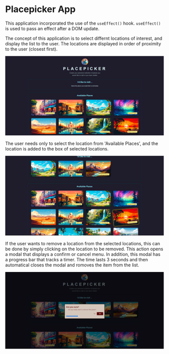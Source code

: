 # Placepicker App

This application incorporated the use of the `useEffect()` hook. `useEffect()` is used to pass an effect after a DOM update. 

The concept of this application is to select differnt locations of interest, and display the list to the user. The locations are displayed in order of proximity to the user (closest first).

<img src="https://github.com/cgrundman/react-learning/blob/main/images/placepicker_1.png" />

The user needs only to select the location from 'Available Places', and the location is added to the box of selected locations. 

<img src="https://github.com/cgrundman/react-learning/blob/main/images/placepicker_2.png" />

If the user wants to remove a location from the selected locations, this can be done by simply clicking on the location to be removed. This action opens a modal that displays a confirm or cancel menu. In addition, this modal has a progress bar that tracks a timer. The time lasts 3 seconds and then automatical closes the modal and romoves the item from the list.

<img src="https://github.com/cgrundman/react-learning/blob/main/images/placepicker_3.png" />

